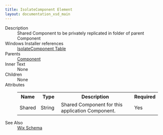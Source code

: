```yaml
---
title: IsolateComponent Element
layout: documentation_xsd_main
---
```

<dl>
  <dt>Description</dt>
  <dd>                 Shared Component to be privately replicated in folder of parent Component             </dd>
  <dt>Windows Installer references</dt>
  <dd>
    <a href="http://msdn.microsoft.com/library/aa369730.aspx" target="_blank">IsolateComponent Table</a>
  </dd>
  <dt>Parents</dt>
  <dd>
    <a href="../component/">Component</a>
  </dd>
  <dt>Inner Text</dt>
  <dd>None</dd>
  <dt>Children</dt>
  <dd>None</dd>
  <dt>Attributes</dt>
  <dd>
    <table cellspacing="0" cellpadding="0" class="schema">
      <tr>
        <th width="15%">Name</th>
        <th width="15%">Type</th>
        <th width="65%">Description</th>
        <th width="15%">Required</th>
      </tr>
      <tr>
        <td>Shared</td>
        <td>String</td>
        <td>Shared Component for this application Component.</td>
        <td>Yes</td>
      </tr>
    </table>
  </dd>
  <dt>See Also</dt>
  <dd>
    <a href="../">Wix Schema</a>
  </dd>
</dl>
